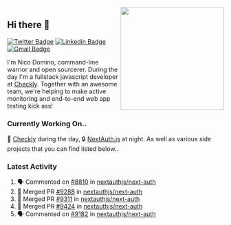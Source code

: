 <img align="right" src="https://user-images.githubusercontent.com/7415984/172472491-91b16eac-fa22-4ecf-92df-d687139fd1f9.gif" width="240" />

## Hi there 👋

[![Twitter Badge](https://img.shields.io/badge/-@ndom91-1ca0f1?style=flat-square&labelColor=1ca0f1&logo=twitter&logoColor=white&link=https://twitter.com/ndom91)](https://twitter.com/ndom91) [![Linkedin Badge](https://img.shields.io/badge/-ndom91-blue?style=flat-square&logo=Linkedin&logoColor=white&link=https://www.linkedin.com/in/ndom91/)](https://www.linkedin.com/in/ndom91/) [![Gmail Badge](https://img.shields.io/badge/-yo@ndo.dev-c14438?style=flat-square&logo=mail.ru&logoColor=white&link=mailto:yo@ndo.dev)](mailto:yo@ndo.dev)

I'm Nico Domino, command-line warrior and open sourcerer. During the day I'm a fullstack javascript developer at [Checkly](https://checklyhq.com). Together with an awesome team, we're helping to make active monitoring and end-to-end web app testing kick ass!

### Currently Working On..

🦝 [Checkly](https://checklyhq.com) during the day, 🔒 [NextAuth.js](https://github.com/nextauthjs/next-auth) at night. As well as various side projects that you can find listed below..

<!--START_SECTION_PROFILE_VIEWS:readme-info-->
<!--END_SECTION_PROFILE_VIEWS:readme-info-->

<!--START_SECTION_DAILY_COMMIT:readme-info-->
<!--END_SECTION_DAILY_COMMIT:readme-info-->

<!--START_SECTION_WEEKLY_COMMIT:readme-info-->
<!--END_SECTION_WEEKLY_COMMIT:readme-info-->

### Latest Activity

<!--START_SECTION:activity-->
1. 🗣 Commented on [#8810](https://github.com/nextauthjs/next-auth/pull/8810#issuecomment-1868536248) in [nextauthjs/next-auth](https://github.com/nextauthjs/next-auth)
2. 🎉 Merged PR [#9288](https://github.com/nextauthjs/next-auth/pull/9288) in [nextauthjs/next-auth](https://github.com/nextauthjs/next-auth)
3. 🎉 Merged PR [#9311](https://github.com/nextauthjs/next-auth/pull/9311) in [nextauthjs/next-auth](https://github.com/nextauthjs/next-auth)
4. 🎉 Merged PR [#9424](https://github.com/nextauthjs/next-auth/pull/9424) in [nextauthjs/next-auth](https://github.com/nextauthjs/next-auth)
5. 🗣 Commented on [#9182](https://github.com/nextauthjs/next-auth/pull/9182#issuecomment-1868078135) in [nextauthjs/next-auth](https://github.com/nextauthjs/next-auth)
<!--END_SECTION:activity-->
